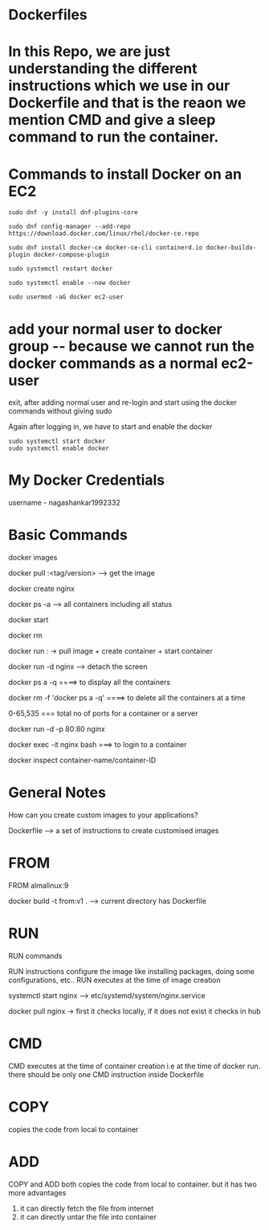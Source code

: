 # Dockerfiles

# In this Repo, we are just understanding the different instructions which we use in our Dockerfile and that is the reaon we mention CMD and give a sleep command to run the container.


# Commands to install Docker on an EC2

    sudo dnf -y install dnf-plugins-core

    sudo dnf config-manager --add-repo https://download.docker.com/linux/rhel/docker-ce.repo

    sudo dnf install docker-ce docker-ce-cli containerd.io docker-buildx-plugin docker-compose-plugin

    sudo systemctl restart docker

    sudo systemctl enable --now docker

    sudo usermod -aG docker ec2-user


# add your normal user to docker group  -- because we cannot run the docker commands as a normal ec2-user


exit, after adding normal user and re-login and start using the docker commands without giving sudo

Again after logging in, we have to start and enable the docker

    sudo systemctl start docker
    sudo systemctl enable docker



 # My Docker Credentials
 username - nagashankar1992332


 # Basic Commands

docker images 

docker pull <image-name>:<tag/version> --> get the image

docker create nginx

docker ps -a --> all containers including all status

docker start <container-ID>



docker rm <container-ID>

docker run <image>:<tag> -> pull image + create container + start container

docker run -d nginx --> detach the screen

docker ps a -q ====> to display all the containers

docker rm -f 'docker ps a -q'  ====> to delete all the containers at a time

0-65,535   === total no of ports for a container or a server

docker run -d -p 80:80 nginx

docker exec -it nginx bash   ===> to login to a container

docker inspect container-name/container-ID


# General Notes

How can you create custom images to your applications?

Dockerfile --> a set of instructions to create customised images

FROM
=========
FROM almalinux:9

docker build -t from:v1 . --> current directory has Dockerfile

RUN
=========
RUN commands

RUN instructions configure the image like installing packages, doing some configurations, etc..
RUN executes at the time of image creation

systemctl start nginx --> etc/systemd/system/nginx.service

docker pull nginx -> first it checks locally, if it does not exist it checks in hub

CMD
=========
CMD executes at the time of container creation i.e at the time of docker run. there should be only one CMD instruction inside Dockerfile

COPY
=========
copies the code from local to container

ADD
=========
COPY and ADD both copies the code from local to container. but it has two more advantages

1. it can directly fetch the file from internet
2. it can directly untar the file into container